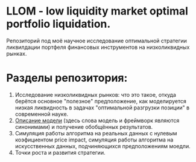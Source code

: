 # LLOM - low liquidity market optimal portfolio liquidation.

Репозиторий под моё научное исследование оптимальной стратегии ликвилдации портфеля финансовых инструментов на низколиквидных рынках.

# Разделы репозитория:
1. Исследование низколиквидных рынков: что это такое, откуда берётся основное "полезное" предположение, как моделируется низкая ликвидность в задачах "оптимальной разгрузки позиции" в современной науке.
2. [Описание модели](https://github.com/Q2WKA/LLOM/blob/main/framework.pdf) (здесь слова модель и фреймворк являются синонимами) и получение обобщённых результатов.
3. Симуляция работы алгоритма на реальных данных с нулевым коэфициентом price impact, симуляция работы алгоритма на искусственных данных, подчиняющихся предположениям моедли.
4. Точки роста и развития стратегии. 
